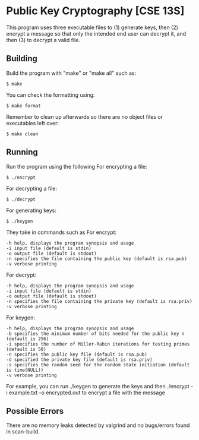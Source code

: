 # Public Key Cryptography [CSE 13S]
This program uses three executable files to (1) generate keys, then (2) encrypt a 
message so that only the intended end user can decrypt it, and then (3) to decrypt a 
valid file.

## Building
Build the program with "make" or "make all" such as:
```
$ make
```
You can check the formatting using:
```
$ make format
```
Remember to clean up afterwards so there are no object files or executables left over:
```
$ make clean
```

## Running
Run the program using the following
For encrypting a file:
```
$ ./encrypt
```
For decrypting a file:
```
$ ./decrypt
```
For generating keys:
```
$ ./keygen
```

They take in commands such as
For encrypt:
```
-h help, displays the program synopsis and usage
-i input file (default is stdin)
-o output file (default is stdout)
-n specifies the file containing the public key (default is rsa.pub)
-v verbose printing
```
For decrypt:
```
-h help, displays the program synopsis and usage
-i input file (default is stdin)
-o output file (default is stdout)
-n specifies the file containing the private key (default is rsa.priv)
-v verbose printing
```
For keygen:
```
-h help, displays the program synopsis and usage
-b specifies the minimum number of bits needed for the public key n (default is 256)
-i specifies the number of Miller-Rabin iterations for testing primes (default is 50)
-n specifies the public key file (default is rsa.pub)
-d specified the private key file (default is rsa.priv)
-s specifies the random seed for the random state initiation (default is time(NULL))
-v verbose printing
```
For example, you can run ./keygen to generate the keys
and then ./encrypt -i example.txt -o encrypted.out to encrypt a file with the message

## Possible Errors
There are no memory leaks detected by valgrind and no bugs/errors found in scan-build.

